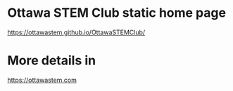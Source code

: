# Ottawa STEM Club static home page
https://ottawastem.github.io/OttawaSTEMClub/

# More details in
https://ottawastem.com
